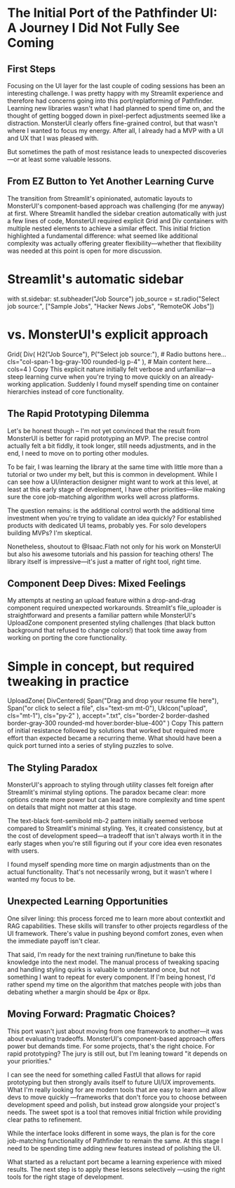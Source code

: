 # The Initial Port of the Pathfinder UI: A Journey I Did Not Fully See Coming

## First Steps
Focusing on the UI layer for the last couple of coding sessions has been an interesting challenge. I was pretty happy with my Streamlit experience and therefore had concerns going into this port/replatforming of Pathfinder. Learning new libraries wasn't what I had planned to spend time on, and the thought of getting bogged down in pixel-perfect adjustments seemed like a distraction. MonsterUI clearly offers fine-grained control, but that wasn't where I wanted to focus my energy. After all, I already had a MVP with a UI and UX that I was pleased with.

But sometimes the path of most resistance leads to unexpected discoveries—or at least some valuable lessons.

## From EZ Button to Yet Another Learning Curve
The transition from Streamlit's opinionated, automatic layouts to MonsterUI's component-based approach was challenging (for me anyway) at first. Where Streamlit handled the sidebar creation automatically with just a few lines of code, MonsterUI required explicit Grid and Div containers with multiple nested elements to achieve a similar effect. This initial friction highlighted a fundamental difference: what seemed like additional complexity was actually offering greater flexibility—whether that flexibility was needed at this point is open for more discussion.

# Streamlit's automatic sidebar
with st.sidebar:
    st.subheader("Job Source")
    job_source = st.radio("Select job source:", ["Sample Jobs", "Hacker News Jobs", "RemoteOK Jobs"])

# vs. MonsterUI's explicit approach
Grid(
    Div(
        H2("Job Source"),
        P("Select job source:"),
        # Radio buttons here...
        cls="col-span-1 bg-gray-100 rounded-lg p-4"
    ),
    # Main content here...
    cols=4
)
Copy
This explicit nature initially felt verbose and unfamiliar—a steep learning curve when you're trying to move quickly on an already-working application. Suddenly I found myself spending time on container hierarchies instead of core functionality.

## The Rapid Prototyping Dilemma
Let's be honest though – I'm not yet convinced that the result from MonsterUI is better for rapid prototyping an MVP. The precise control actually felt a bit fiddly, it took longer, still needs adjustments, and in the end, I need to move on to porting other modules.

To be fair, I was learning the library at the same time with little more than a tutorial or two under my belt, but this is common in development. While I can see how a UI/interaction designer might want to work at this level, at least at this early stage of development, I have other priorities—like making sure the core job-matching algorithm works well across platforms.

The question remains: is the additional control worth the additional time investment when you're trying to validate an idea quickly? For established products with dedicated UI teams, probably yes. For solo developers building MVPs? I'm skeptical.

Nonetheless, shoutout to @Isaac.Flath not only for his work on MonsterUI but also his awesome tutorials and his passion for teaching others! The library itself is impressive—it's just a matter of right tool, right time.

## Component Deep Dives: Mixed Feelings
My attempts at nesting an upload feature within a drop-and-drag component required unexpected workarounds. Streamlit's file_uploader is straightforward and presents a familiar pattern while MonsterUI's UploadZone component presented styling challenges (that black button background that refused to change colors!) that took time away from working on porting the core functionality.

# Simple in concept, but required tweaking in practice
UploadZone(
    DivCentered(
        Span("Drag and drop your resume file here"),
        Span("or click to select a file", cls="text-sm mt-0"),
        UkIcon("upload", cls="mt-1"),
        cls="py-2"
    ),
    accept=".txt",
    cls="border-2 border-dashed border-gray-300 rounded-md hover:border-blue-400"
)
Copy
This pattern of initial resistance followed by solutions that worked but required more effort than expected became a recurring theme. What should have been a quick port turned into a series of styling puzzles to solve.

## The Styling Paradox
MonsterUI's approach to styling through utility classes felt foreign after Streamlit's minimal styling options. The paradox became clear: more options create more power but can lead to more complexity and time spent on details that might not matter at this stage.

The text-black font-semibold mb-2 pattern initially seemed verbose compared to Streamlit's minimal styling. Yes, it created consistency, but at the cost of development speed—a tradeoff that isn't always worth it in the early stages when you're still figuring out if your core idea even resonates with users.

I found myself spending more time on margin adjustments than on the actual functionality. That's not necessarily wrong, but it wasn't where I wanted my focus to be.

## Unexpected Learning Opportunities
One silver lining: this process forced me to learn more about contextkit and RAG capabilities. These skills will transfer to other projects regardless of the UI framework. There's value in pushing beyond comfort zones, even when the immediate payoff isn't clear.

That said, I'm ready for the next training run/finetune to bake this knowledge into the next model. The manual process of tweaking spacing and handling styling quirks is valuable to understand once, but not something I want to repeat for every component. If I'm being honest, I'd rather spend my time on the algorithm that matches people with jobs than debating whether a margin should be 4px or 8px.

## Moving Forward: Pragmatic Choices?
This port wasn't just about moving from one framework to another—it was about evaluating tradeoffs. MonsterUI's component-based approach offers power but demands time. For some projects, that's the right choice. For rapid prototyping? The jury is still out, but I'm leaning toward "it depends on your priorities."

I can see the need for something called FastUI that allows for rapid prototyping but then strongly avails itself to future UI/UX improvements. What I'm really looking for are modern tools that are easy to learn and allow devs to move quickly —frameworks that don't force you to choose between development speed and polish, but instead grow alongside your project's needs. The sweet spot is a tool that removes initial friction while providing clear paths to refinement.

While the interface looks different in some ways, the plan is for the core job-matching functionality of Pathfinder to remain the same. At this stage I need to be spending time adding new features instead of polishing the UI.

What started as a reluctant port became a learning experience with mixed results. The next step is to apply these lessons selectively —using the right tools for the right stage of development.
